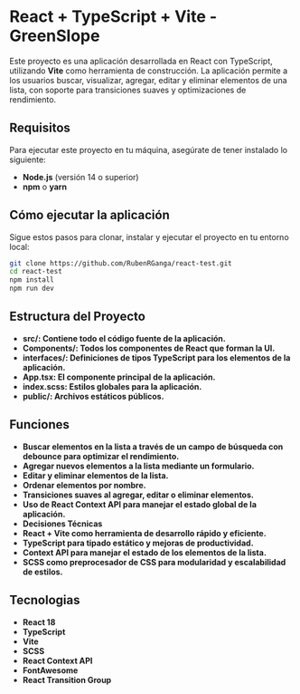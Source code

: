 # React + TypeScript + Vite - GreenSlope

Este proyecto es una aplicación desarrollada en React con TypeScript, utilizando **Vite** como herramienta de construcción. La aplicación permite a los usuarios buscar, visualizar, agregar, editar y eliminar elementos de una lista, con soporte para transiciones suaves y optimizaciones de rendimiento.

## **Requisitos**

Para ejecutar este proyecto en tu máquina, asegúrate de tener instalado lo siguiente:

- **Node.js** (versión 14 o superior)
- **npm** o **yarn**

## **Cómo ejecutar la aplicación**

Sigue estos pasos para clonar, instalar y ejecutar el proyecto en tu entorno local:

```bash
git clone https://github.com/RubenRGanga/react-test.git
cd react-test
npm install
npm run dev
````
## **Estructura del Proyecto**
- **src/: Contiene todo el código fuente de la aplicación.**
- **Components/: Todos los componentes de React que forman la UI.**
- **interfaces/: Definiciones de tipos TypeScript para los elementos de la aplicación.**
- **App.tsx: El componente principal de la aplicación.**
- **index.scss: Estilos globales para la aplicación.**
- **public/: Archivos estáticos públicos.**

## **Funciones**
- **Buscar elementos en la lista a través de un campo de búsqueda con debounce para optimizar el rendimiento.**
- **Agregar nuevos elementos a la lista mediante un formulario.**
- **Editar y eliminar elementos de la lista.**
- **Ordenar elementos por nombre.**
- **Transiciones suaves al agregar, editar o eliminar elementos.**
- **Uso de React Context API para manejar el estado global de la aplicación.**
- **Decisiones Técnicas**
- **React + Vite como herramienta de desarrollo rápido y eficiente.**
- **TypeScript para tipado estático y mejoras de productividad.**
- **Context API para manejar el estado de los elementos de la lista.**
- **SCSS como preprocesador de CSS para modularidad y escalabilidad de estilos.**

## **Tecnologias**
- **React 18**
- **TypeScript**
- **Vite**
- **SCSS**
- **React Context API**
- **FontAwesome**
- **React Transition Group**
